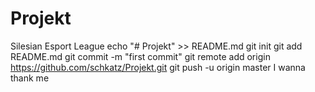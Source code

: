 # Projekt
Silesian Esport League
echo "# Projekt" >> README.md
git init
git add README.md
git commit -m "first commit"
git remote add origin https://github.com/schkatz/Projekt.git
git push -u origin master
I wanna thank me
